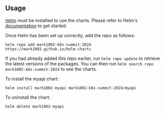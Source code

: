 ## Usage

[Helm](https://helm.sh) must be installed to use the charts.  Please refer to
Helm's [documentation](https://helm.sh/docs) to get started.

Once Helm has been set up correctly, add the repo as follows:

    helm repo add mark1002-k8s-summit-2024 https://mark1002.github.io/helm-charts

If you had already added this repo earlier, run `helm repo update` to retrieve the latest versions of the packages.  You can then run `helm search repo mark1002-k8s-summit-2024` to see the charts.

To install the myapi chart:

    helm install mark1002-myapi mark1002-k8s-summit-2024/myapi

To uninstall the chart:

    helm delete mark1002-myapi
